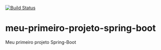 [![Build Status](https://travis-ci.org/brunoatsantos/meu-primeiro-projeto-spring-boot.svg?branch=master)](https://travis-ci.org/brunoatsantos/meu-primeiro-projeto-spring-boot)

# meu-primeiro-projeto-spring-boot
Meu primeiro projeto Spring-Boot
